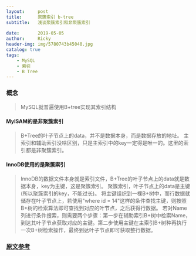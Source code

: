 ```yaml
---
layout:     post
title:      聚簇索引 b-tree
subtitle:   浅谈聚簇索引和非聚簇索引
            
date:       2019-05-05
author:     Ricky
header-img: img/5780743b45040.jpg
catalog: true
tags:
    - MySQL
    - 索引
    - B Tree
---
```


### 概念

> MySQL就普遍使用B+tree实现其索引结构

#### MyISAM的是非聚簇索引
> B+Tree的叶子节点上的data，并不是数据本身，而是数据存放的地址。
> 主索引和辅助索引没啥区别，只是主索引中的key一定得是唯一的。这里的索引都是非聚簇索引。


#### InnoDB使用的是聚簇索引
> InnoDB的数据文件本身就是索引文件，B+Tree的叶子节点上的data就是数据本身，key为主键，这是聚簇索引。
> 聚簇索引，叶子节点上的data是主键(所以聚簇索引的key，不能过长)。
> 将主键组织到一棵B+树中，而行数据就储存在叶子节点上，若使用"where id = 14"这样的条件查找主键，则按照B+树的检索算法即可查找到对应的叶节点，之后获得行数据。
> 若对Name列进行条件搜索，则需要两个步骤：第一步在辅助索引B+树中检索Name，到达其叶子节点获取对应的主键。第二步使用主键在主索引B+树种再执行一次B+树检索操作，最终到达叶子节点即可获取整行数据。


### [原文参考](https://blog.csdn.net/lisuyibmd/article/details/53004848)
